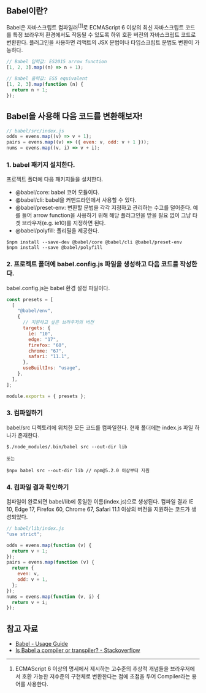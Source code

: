 ## Babel이란?

Babel은 자바스크립트 컴파일러<sup>[[1]](#babel1)</sup>로 ECMAScript 6 이상의 최신 자바스크립트 코드를 특정 브라우저 환경에서도 작동될 수 있도록 하위 호환 버전의 자바스크립트 코드로 변환한다. 플러그인을 사용하면 리액트의 JSX 문법이나 타입스크립트 문법도 변환이 가능하다.

```javascript
// Babel 입력값: ES2015 arrow function
[1, 2, 3].map((n) => n + 1);

// Babel 출력값: ES5 equivalent
[1, 2, 3].map(function (n) {
  return n + 1;
});
```

## Babel을 사용해 다음 코드를 변환해보자!

```javascript
// babel/src/index.js
odds = evens.map((v) => v + 1);
pairs = evens.map((v) => ({ even: v, odd: v + 1 }));
nums = evens.map((v, i) => v + i);
```

### 1. babel 패키지 설치한다.

프로젝트 폴더에 다음 패키지들을 설치한다.

- @babel/core: babel 코어 모듈이다.
- @babel/cli: babel을 커맨드라인에서 사용할 수 있다.
- @babel/preset-env: 변환할 문법을 각각 지정하고 관리하는 수고를 덜어준다. 예를 들어 arrow function을 사용하기 위해 해당 플러그인을 받을 필요 없이 그냥 타겟 브라우저(e.g. ie10)를 지정하면 된다.
- @babel/polyfill: 폴리필을 제공한다.

```
$npm install --save-dev @babel/core @babel/cli @babel/preset-env
$npm install --save @babel/polyfill
```

### 2. 프로젝트 폴더에 babel.config.js 파일을 생성하고 다음 코드를 작성한다.

babel.config.js는 babel 환경 설정 파일이다.

```javascript
const presets = [
  [
    "@babel/env",
    {
      // 지원하고 싶은 브라우저의 버전
      targets: {
        ie: "10",
        edge: "17",
        firefox: "60",
        chrome: "67",
        safari: "11.1",
      },
      useBuiltIns: "usage",
    },
  ],
];

module.exports = { presets };
```

### 3. 컴파일하기

babel/src 디렉토리에 위치한 모든 코드를 컴파일한다. 현재 폴더에는 index.js 파일 하나가 존재한다.

```
$./node_modules/.bin/babel src --out-dir lib

또는

$npx babel src --out-dir lib // npm@5.2.0 이상부터 지원

```

### 4. 컴파일 결과 확인하기

컴파일이 완료되면 babel/lib에 동일한 이름(index.js)으로 생성된다. 컴파일 결과 IE 10, Edge 17, Firefox 60, Chrome 67, Safari 11.1 이상의 버전을 지원하는 코드가 생성되었다.

```javascript
// babel/lib/index.js
"use strict";

odds = evens.map(function (v) {
  return v + 1;
});
pairs = evens.map(function (v) {
  return {
    even: v,
    odd: v + 1,
  };
});
nums = evens.map(function (v, i) {
  return v + i;
});
```

## 참고 자료

- [Babel - Usage Guide](https://babeljs.io/docs/en/usage)
- [Is Babel a compiler or transpiler? - Stackoverflow](https://stackoverflow.com/questions/43968748/is-babel-a-compiler-or-transpiler)

---

1. <a name="babel1"></a> ECMAScript 6 이상의 명세에서 제시하는 고수준의 추상적 개념들을 브라우저에서 호환 가능한 저수준의 구현체로 변환한다는 점에 초점을 두어 Compiler라는 용어를 사용한다.
